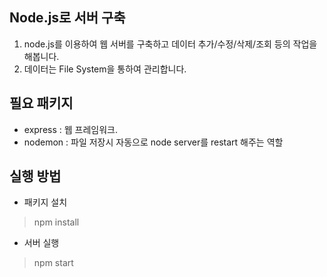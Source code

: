 ## Node.js로 서버 구축
1. node.js를 이용하여 웹 서버를 구축하고 데이터 추가/수정/삭제/조회 등의 작업을 해봅니다.
2. 데이터는 File System을 통하여 관리합니다.

## 필요 패키지
- express : 웹 프레임워크.
- nodemon : 파일 저장시 자동으로 node server를 restart 해주는 역할

## 실행 방법
- 패키지 설치

> npm install

- 서버 실행

> npm start